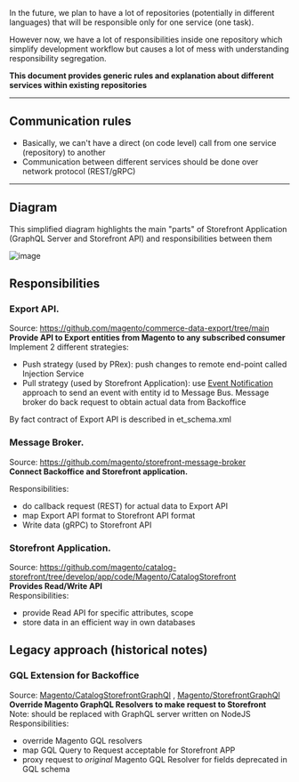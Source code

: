 In the future, we plan to have a lot of repositories (potentially in different languages) that will be responsible only for one service (one task).

However now, we have a lot of responsibilities inside one repository which simplify development workflow but causes a lot of mess with understanding responsibility segregation.

**This document provides generic rules and explanation about different services within existing repositories**

***

## Communication rules
- Basically, we can't have a direct (on code level) call from one service (repository) to another
- Communication between different services should be done over network protocol (REST/gRPC)

***


## Diagram 
This simplified diagram highlights the main "parts" of Storefront Application (GraphQL Server and Storefront API) and responsibilities between them


![image](https://user-images.githubusercontent.com/416649/94712735-7eb33a80-030f-11eb-9244-a8d6349fb8f5.png)


## Responsibilities
### Export API. 
Source: https://github.com/magento/commerce-data-export/tree/main   
**Provide API to Export entities from Magento to any subscribed consumer**   
Implement 2 different strategies:   
- Push strategy (used by PRex): push changes to remote end-point called Injection Service
- Pull strategy (used by Storefront Application): use [Event Notification](https://martinfowler.com/articles/201701-event-driven.html) approach to send an event with entity id to Message Bus. Message broker do back request to obtain actual data from Backoffice

By fact contract of Export API is described in et_schema.xml

### Message Broker. 
Source: https://github.com/magento/storefront-message-broker   
**Connect Backoffice and Storefront application.**   

Responsibilities:
- do callback request (REST) for actual data to Export API
- map Export API format to Storefront API format
- Write data (gRPC) to Storefront API


### Storefront Application. 
Source: https://github.com/magento/catalog-storefront/tree/develop/app/code/Magento/CatalogStorefront   
**Provides Read/Write API**   
Responsibilities:
- provide Read API for specific attributes, scope
- store data in an efficient way in own databases

## Legacy approach (historical notes)

### GQL Extension for Backoffice 
Source: [Magento/CatalogStorefrontGraphQl](https://github.com/magento/catalog-storefront/tree/develop/app/code/Magento/CatalogStorefrontGraphQl) , [Magento/StorefrontGraphQl](https://github.com/magento/catalog-storefront/tree/develop/app/code/Magento/StorefrontGraphQl)  
**Override Magento GraphQL Resolvers to make request to Storefront**   
Note: should be replaced with GraphQL server written on NodeJS   
Responsibilities:
- override Magento GQL resolvers
- map GQL Query to Request acceptable for Storefront APP
- proxy request to _original_ Magento GQL Resolver for fields deprecated in GQL schema


